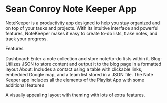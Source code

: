 # Sean Conroy Note Keeper App

NoteKeeper is a productivity app designed to
help you stay organized and on top of your tasks
and projects. With its intuitive interface and powerful
features, NoteKeeper makes it easy to create to-do lists, t
ake notes, and track your progress.

Features

Dashboard: Enter a note collection and store note/to-do lists within it.
Blog: Utilizes JSON to store content and output it to the blog page in a formatted layout
About: Includes a contact using a table with clickable links, embedded Google map, and a team list stored in a JSON file.
The Note Keeper app includes all the elements of the Playlist App with some additional features

A visually appealing layout with theming with lots of extra features.
